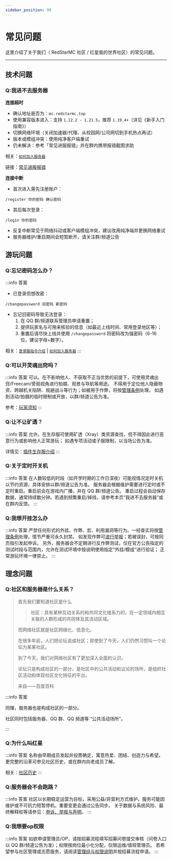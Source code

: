 ```yaml
---
sidebar_position: 99
---
```


# 常见问题

这里介绍了关于我们（ RedStarMC 社区 / 红星我的世界社区）的常见问题。

***



## 技术问题
### Q:我进不去服务器
**连接超时**

- 确认地址是否为：`mc.redstarmc.top`
- 使用兼容版本进入：支持 `1.12.2 - 1.21.5`，推荐 `1.19.4+`（详见《新手入门指南》）
- 切换网络环境（关闭加速器/代理、从校园网/公司网切到手机热点再试）
- 版本或模组冲突：使用纯净客户端重试
- 仍未解决：参考「常见进服报错」并在群内携带报错截图求助

相关：[`如何加入服务器`](../how-to-join-server.md)

链接：[常见进服报错](https://www.bilibili.com/opus/746713831636467719)

**连接中断**

- 首次进入需先注册账户：
```minecraft
/register 你的密码 确认密码
```
- 其后每次登录：
```minecraft
/login 你的密码
```
- 反复中断常见于网络抖动或客户端模组冲突，建议改用纯净端并更换网络重试
- 服务器维护/重启期间会短暂断开，请关注群/频道公告

## 游玩问题
### Q:忘记密码怎么办？
:::info 答案
- 已登录但想改密：
```minecraft
/changepassword 旧密码 新密码
```
- 忘记旧密码导致无法登录：
  1. 在 QQ 群/频道联系管理员申请重置；
  2. 提供玩家名与可用来核验的信息（如最近上线时间、常用登录地区等）；
  3. 重置后请尽快上线并使用 `/changepassword` 将密码改为强密码（6-16 位，建议字母+数字）。

相关：[`登录服指令介绍`](../server-introduce/login-comands.md) | [`如何加入服务器`](../how-to-join-server.md)
:::

### Q:可以开灵魂出窍吗？
:::info 答案
可以。在不影响他人、不获取不正当优势的前提下，可使用灵魂出窍/Freecam/旁观视角进行拍摄、观景与导航等用途。
不得用于定位他人隐蔽物资、跨越机关陷阱、规避战斗等行为；如被用于作弊，将按[管理条例](../rules/management-regulations.md)处理。
如遇到活动/拍摄的临时限制或开放，以群/频道公告为准。

参考：[玩家须知](../rules/player-notice.md)
:::

### Q:让不让矿透？
:::info 答案
允许。在生存服可使用矿透（Xray）类资源查找，但不得因此进行恶意行为或影响他人正常游玩；
如遇专项活动或子服限制，以当场公告为准。

详情见：[插件生存服介绍](../server-introduce/introduction-to-survival-server.md)
:::

### Q:关于定时开关机
:::info 答案
在人数较低的时段（如开学时期的工作日深夜）可能视情况定时关机以节约资源，具体安排以群/频道公告为准。
服务器会根据维护需要进行定时或不定时重启。重启前会在游戏内广播，并在 QQ 群/频道公告。
重启过程会自动保存数据，通常持续数分钟。若遇到频繁重启/掉线，请参考本页“我进不去服务器”或在群内反馈。
:::

### Q:我想开挂怎么办
:::info 答案
严禁任何形式的外挂、作弊、宏、利用漏洞等行为。一经查实将按[管理条例](../rules/management-regulations.md)处理，情节严重可永久封禁。
如发现作弊可[进行举报](../rules/申诉、举报与声明.md)；若被误封，可按同页指引发起申诉。
另外，服务器会不定期进行反作弊测试，仅在官方公告指定的测试时段与范围内，允许在测试环境中按说明使用指定“外挂/模组”进行验证；
正常游玩环境一律禁止。
:::

## 理念问题
### Q:社区和服务器是什么关系？

> 首先我们要知道社区是什么
> 
> > 社区：具有某种互动关系的和共同文化维系力的，在一定领域内相互关联的人群形成的共同体及其活动区域。
>
> 而网络社区就是社区网络化、信息化。
> 
> 在很多年前，人们把论坛说成社区；即使到了今天，人们仍然习惯叫一个论坛为某某社区。
>
> 到了今天，我们对网络社区有了更加深入全面的认识。
>
> 论坛只是构成社区的一部分，是社区中的公共活动和议论的场所，是组织社区活动和体现社区文化特征的平台。
> 
> 来自——百度百科
 
:::info 答案

同理，服务器也是构成社区的一部分。

社区同时包括服务器、QQ 群、QQ 频道等 “公共活动场所”。

:::

### Q:为什么叫红星
:::info 答案
名称由早期成员发起并投票确定，寓意热爱、团结、创造力与希望。更完整的沿革可参见社区历史，或在群内向老成员了解。

相关：[社区历史](../history/history.md)
:::

### Q:服务器会不会跑路？
:::info 答案
社区以长期稳定运营为目标，采用公益/非营利方式维护。服务可能因维护或不可抗力短暂停机，重要变更会通过公告同步。
关于数据与系统风险、最终解释权等请参见：[申诉、举报与声明](../rules/申诉、举报与声明.md)。
:::

### Q:我想要op权限
:::info 答案
如欲申请管理员/OP，请按招募流程填写招募问卷提交审核（问卷入口以 QQ 群/频道公告为准）；权限按岗位最小化分配，仅限运维/值班管理员。
若希望参与社区管理或志愿服务，请阅读[管理组与权限说明](../admin-group.md)并按招募流程申请。
:::